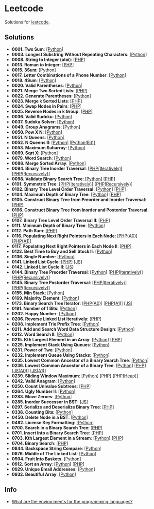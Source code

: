 # Leetcode

Solutions for [leetcode](https://leetcode.com/).

## Solutions

- **0001. Two Sum**: [[Python]](./python/solutions/s0001_two_sum.py)
- **0003. Longest Substring Without Repeating Characters**: [[Python]](./python/solutions/s0003_Longest_Substring_Without_Repeating_Characters.py)
- **0008. String to Integer (atoi)**: [[PHP]](./php/src/0008_string_to_integer_(atoi).php)
- **0013. Roman to Integer**: [[PHP]](./php/src/0013_roman_to_integer.php)
- **0015. 3Sum**: [[Python]](./python/solutions/s0015_3Sum.py)
- **0017. Letter Combinations of a Phone Number**: [[Python]](./python/solutions/s0017_Letter_Combinations_of_a_Phone_Number.py)
- **0018. 4Sum**: [[Python]](./python/solutions/s0018_4Sum.py)
- **0020. Valid Parentheses**: [[Python]](./python/solutions/s0020_valid_parentheses.py)
- **0021. Merge Two Sorted Lists**: [[PHP]](./php/src/0021_merge_two_sorted_lists.php)
- **0022. Generate Parentheses**: [[Python]](./python/solutions/s0022_Generate_Parentheses.py)
- **0023. Merge k Sorted Lists**: [[PHP]](./php/src/0023_merge_k_sorted_lists.php)
- **0024. Swap Nodes in Pairs**: [[PHP]](./php/src/0024_swap_nodes_in_pairs.php)
- **0025. Reverse Nodes in k Group**: [[PHP]](./php/src/0025_reverse_nodes_in_k_group.php)
- **0036. Valid Sudoku**: [[Python]](./python/solutions/s0036_Valid_Sudoku.py)
- **0037. Sudoku Solver**: [[Python]](./python/solutions/s0037_Sudoku_Solver.py)
- **0049. Group Anagrams**: [[Python]](./python/solutions/s0049_Group_Anagrams.py)
- **0050. Pow X N**: [[Python]](./python/solutions/s0050_Pow_x_n.py)
- **0051. N Queens**: [[Python]](./python/solutions/s0051_N_Queens.py)
- **0052. N Queens II**: [[Python]](./python/solutions/s0052_N_Queens_II.py) [[Python(Bit)]](./python/solutions/s0052_N_Queens_II_bit.py)
- **0053. Maximum Subarray**: [[Python]](./python/solutions/s0053_maximum_subarray.py)
- **0069. Sqrt X**: [[Python]](./python/solutions/s0069_Sqrt_x.py)
- **0079. Word Search**: [[Python]](./python/solutions/s0079_Word_Search.py)
- **0088. Merge Sorted Array**: [[Python]](./python/solutions/s0088_merge_sorted_array.py)
- **0094. Binary Tree Inorder Traversal**: [[PHP(Iteratively)]](./php/src/0094_binary_tree_inorder_traversal_iteratively.php) [[PHP(Recursively)]](./php/src/0094_binary_tree_inorder_traversal_recursively.php)
- **0098. Validate Binary Search Tree**: [[Python]](./python/solutions/s0098_validate_binary_search_tree.py) [[PHP]](./php/src/0098_validate_binary_search_tree.php)
- **0101. Symmetric Tree**: [[PHP(Iteratively)]](./php/src/0101_symmetric_tree_iteratively.php) [[PHP(Recursively)]](./php/src/0101_symmetric_tree_recursively.php)
- **0102. Binary Tree Level Order Traversal**: [[Python]](./python/solutions/s0102_Binary_Tree_Level_Order_Traversal.py) [[PHP]](./php/src/0102_binary_tree_level_order_traversal.php)
- **0104. Maximum Depth of Binary Tree**: [[Python]](./python/solutions/s0104_Maximum_Depth_of_Binary_Tree.py) [[PHP]](./php/src/0104_maximum_depth_of_binary_tree.php)
- **0105. Construct Binary Tree from Preorder and Inorder Traversal**: [[PHP]](./php/src/0105_construct_binary_tree_from_preorder_and_inorder_traversal.php)
- **0106. Construct Binary Tree from Inorder and Postorder Traversal**: [[PHP]](./php/src/0106_construct_binary_tree_from_inorder_and_postorder_traversal.php)
- **0107. Binary Tree Level Order Traversal II**: [[PHP]](./php/src/0107_binary_tree_level_order_traversal_II.php)
- **0111. Minimum Depth of Binary Tree**: [[Python]](./python/solutions/s0111_Minimum_Depth_of_Binary_Tree.py)
- **0112. Path Sum**: [[PHP]](./php/src/0112_path_sum.php)
- **0116. Populating Next Right Pointers in Each Node**: [[PHP(A0)]](./php/src/0116_populating_next_right_pointers_in_each_node_a0.php) [[PHP(A1)]](./php/src/0116_populating_next_right_pointers_in_each_node_a1.php)
- **0117. Populating Next Right Pointers in Each Node II**: [[PHP]](./php/src/0117_populating_next_right_pointers_in_each_node_ii.php)
- **0122. Best Time to Buy and Sell Stock II**: [[Python]](./python/solutions/s0122_Best_Time_to_Buy_and_Sell_Stock_II.py)
- **0136. Single Number**: [[Python]](./python/solutions/s0136_Single_Number.py)
- **0141. Linked List Cycle**: [[PHP]](./php/src/0141_linked_list_cycle.php) [[JS]](./js/src/0141_linked_list_cycle.js)
- **0142. Linked List Cycle II**: [[JS]](./js/src/0142_linked_list_cycle_II.js)
- **0144. Binary Tree Preorder Traversal**: [[Python]](./python/solutions/s0144_Binary_Tree_Preorder_Traversal.py) [[PHP(Iteratively)]](./php/src/0144_binary_tree_preorder_traversal_iteratively.php) [[PHP(Recursively)]](./php/src/0144_binary_tree_preorder_traversal_recursively.php)
- **0145. Binary Tree Postorder Traversal**: [[PHP(Iteratively)]](./php/src/0145_binary_tree_postorder_traversal_iteratively.php) [[PHP(Recursively)]](./php/src/0145_binary_tree_postorder_traversal_recursively.php)
- **0155. Min Stack**: [[Python]](./python/solutions/s0155_Min_Stack.py)
- **0169. Majority Element**: [[Python]](./python/solutions/s0169_majority_element.py)
- **0173. Binary Search Tree Iterator**: [[PHP(A0)]](./php/src/0173_binary_search_tree_iterator_a0.php) [[PHP(A1)]](./php/src/0173_binary_search_tree_iterator_a1.php) [[JS]](./js/src/0173_binary_search_tree_iterator.js)
- **0191. Number of 1 Bits**: [[Python]](./python/solutions/s0191_Number_of_1_Bits.py)
- **0202. Happy Number**: [[Python]](./python/solutions/s0202_Happy_Number.py)
- **0206. Reverse Linked List Iteratively**: [[PHP]](./php/src/0206_reverse_linked_list_iteratively.php)
- **0208. Implement Trie Prefix Tree**: [[Python]](./python/solutions/s0208_Implement_Trie_Prefix_Tree.py)
- **0211. Add and Search Word Data Structure Design**: [[Python]](./python/solutions/s0211_Add_and_Search_Word_Data_structure_design.py)
- **0212. Word Search II**: [[Python]](./python/solutions/s0212_Word_Search_II.py)
- **0215. Kth Largest Element in an Array**: [[Python]](./python/solutions/s0215_kth_largest_element_in_an_array.py) [[PHP]](./php/src/0215_kth_largest_element_in_an_array.php)
- **0225. Implement Stack Using Queues**: [[Python]](./python/solutions/s0225_implement_stack_using_queues.py)
- **0231. Power of Two**: [[Python]](./python/solutions/s0231_Power_of_Two.py)
- **0232. Implement Queue Using Stacks**: [[Python]](./python/solutions/s0232_implement_queue_using_stacks.py)
- **0235. Lowest Common Ancestor of a Binary Search Tree**: [[Python]](./python/solutions/s0235_Lowest_Common_Ancestor_of_a_Binary_Search_Tree.py)
- **0236. Lowest Common Ancestor of a Binary Tree**: [[Python]](./python/solutions/s0236_Lowest_Common_Ancestor_of_a_Binary_Tree.py) [[PHP]](./php/src/0236_lowest_common_ancestor_of_a_binary_tree.php) [[JS(A0)]](./js/src/0236_lowest_common_ancestor_of_a_binary_tree_a0.js) [[JS(A1)]](./js/src/0236_lowest_common_ancestor_of_a_binary_tree_a1.js)
- **0239. Sliding Window Maximum**: [[Python]](./python/solutions/s0239_sliding_window_maximum.py) [[PHP]](./php/src/0239_sliding_window_maximum.php) [[PHP(Heap)]](./php/src/0239_sliding_window_maximum_heap.php)
- **0242. Valid Anagram**: [[Python]](./python/solutions/s0242_valid_anagram.py)
- **0250. Count Univalue Subtrees**: [[PHP]](./php/src/0250_count_univalue_subtrees.php)
- **0264. Ugly Number II**: [[Python]](./python/solutions/s0264_ugly_number_II.py)
- **0283. Move Zeroes**: [[Python]](./python/solutions/s0283_Move_Zeroes.py)
- **0285. Inorder Successor in BST**: [[JS]](./js/src/0285_inorder_successor_in_BST.js)
- **0297. Serialize and Deserialize Binary Tree**: [[PHP]](./php/src/0297_serialize_and_deserialize_binary_tree.php)
- **0338. Counting Bits**: [[Python]](./python/solutions/s0338_Counting_Bits.py)
- **0450. Delete Node in a BST**: [[Python]](./python/solutions/s0450_Delete_Node_in_a_BST.py)
- **0482. License Key Formatting**: [[Python]](./python/solutions/s0482_License_Key_Formatting.py)
- **0700. Search in a Binary Search Tree**: [[PHP]](./php/src/0700_search_in_a_binary_search_tree.php)
- **0701. Insert Into a Binary Search Tree**: [[PHP]](./php/src/0701_insert_into_a_binary_search_tree.php)
- **0703. Kth Largest Element in a Stream**: [[Python]](./python/solutions/s0703_kth_largest_element_in_a_stream.py) [[PHP]](./php/src/0703_kth_largest_element_in_a_stream.php)
- **0704. Binary Search**: [[PHP]](./php/src/0704_binary_search.php)
- **0844. Backspace String Compare**: [[Python]](./python/solutions/s0844_Backspace_String_Compare.py)
- **0876. Middle of The Linked List**: [[Python]](./python/solutions/s0876_Middle_of_the_Linked_List.py)
- **0904. Fruit Into Baskets**: [[Python]](./python/solutions/s0904_Fruit_Into_Baskets.py)
- **0912. Sort an Array**: [[Python]](./python/solutions/s0912_sort_an_array.py) [[PHP]](./php/src/0912_sort_an_array.php)
- **0929. Unique Email Addresses**: [[Python]](./python/solutions/s0929_Unique_Email_Addresses.py)
- **0932. Beautiful Array**: [[Python]](./python/solutions/s0932_beautiful_array.py)

## Info

- [What are the environments for the programming languages?](https://support.leetcode.com/hc/en-us/articles/360011833974-What-are-the-environments-for-the-programming-languages)
